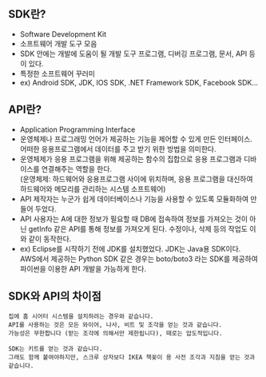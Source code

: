## SDK란?  
* Software Development Kit  
* 소프트웨어 개발 도구 모음  
* SDK 안에는 개발에 도움이 될 개발 도구 프로그램, 디버깅 프로그램, 문서, API 등이 있다.  
* 특정한 소프트웨어 꾸러미  
* ex) Android SDK, JDK, IOS SDK, .NET Framework SDK, Facebook SDK...


## API란?  
* Application Programming Interface  
* 운영체제나 프로그래밍 언어가 제공하는 기능을 제어할 수 있게 만든 인터페이스. 어떠한 응용프로그램에서 데이터를 주고 받기 위한 방법을 의미한다.
* 운영체제가 응용 프로그램을 위해 제공하는 함수의 집합으로 응용 프로그램과 디바이스를 연결해주는 역할을 한다.  
(운영체제: 하드웨어와 응용프로그램 사이에 위치하며, 응용 프로그램을 대신하여 하드웨어와 메모리를 관리하는 시스템 소프트웨어)  
* API 제작자는 누군가 쉽게 데이터베이스나 기능을 사용할 수 있도록 모듈화하여 만들어 두었다.
* API 사용자는 A에 대한 정보가 필요할 때 DB에 접속하여 정보를 가져오는 것이 아닌 getInfo 같은 API를 통해 정보를 가져오게 된다. 수정이나, 삭제 등의 작업도 이와 같이 동작한다.  
* ex) Eclipse를 시작하기 전에 JDK를 설치했었다. JDK는 Java용 SDK이다.  
AWS에서 제공하는 Python SDK 같은 경우는 boto/boto3 라는 SDK를 제공하여 파이썬을 이용한 API 개발을 가능하게 한다.  

## SDK와 API의 차이점  
```
집에 홈 시어터 시스템을 설치하려는 경우와 같습니다.
API를 사용하는 것은 모든 와이어, 나사, 비트 및 조각을 얻는 것과 같습니다.
가능성은 무한합니다 (받는 조각에 의해서만 제한됩니다), 때로는 압도적입니다.

SDK는 키트를 얻는 것과 같습니다.
그래도 함께 붙여야하지만, 스크루 상자보다 IKEA 책꽂이 용 사전 조각과 지침을 얻는 것과 같습니다.
```
